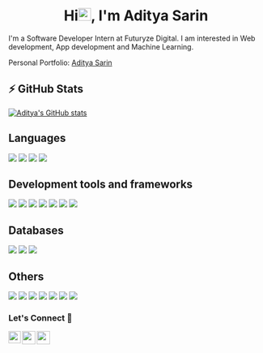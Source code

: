 



<h1 align="center">Hi<img src="https://media.giphy.com/media/hvRJCLFzcasrR4ia7z/giphy.gif" width="25px">, I'm Aditya Sarin</h1>

I'm a Software Developer Intern at Futuryze Digital. I am interested in Web development, App development and Machine Learning. 

Personal Portfolio: <a href="https://aditya28sarin.github.io/portfolio-website/">Aditya Sarin</a>

## ⚡ GitHub Stats



[![Aditya's GitHub stats](https://github-readme-stats.vercel.app/api?username=aditya28sarin)](https://github.com/aditya28sarin/github-readme-stats)

## Languages 
<span><img src="https://img.icons8.com/color/48/000000/c-plus-plus-logo.png"/></span>
<img src="https://img.icons8.com/color/48/000000/javascript.png"/>
<img src="https://img.icons8.com/color/48/000000/python.png"/>
<img src="https://img.icons8.com/color/48/000000/dart.png"/>

## Development tools and frameworks
<span><img src="https://img.icons8.com/color/48/000000/html-5.png"/></span>
<img src="https://img.icons8.com/color/48/000000/css3.png"/>
<img src="https://img.icons8.com/color/48/000000/bootstrap.png"/>
<img src="https://img.icons8.com/plasticine/48/000000/react.png"/>
<img src="https://img.icons8.com/color/48/000000/nodejs.png"/>
<img src="https://img.icons8.com/color/48/000000/flutter.png"/>
<img src="https://img.icons8.com/color/48/000000/redux.png"/>

## Databases
<span><img src="https://img.icons8.com/ios/50/000000/mysql-logo.png"/></span>
<img src="https://img.icons8.com/color/50/000000/postgreesql.png"/>
<img src="https://img.icons8.com/color/48/000000/mongodb.png"/>

## Others
<span><img src="https://img.icons8.com/color/48/000000/linux.png"/></span>
<img src="https://img.icons8.com/color/48/000000/amazon-web-services.png" />
<img src="https://img.icons8.com/color/48/000000/firebase.png"/>
<img src="https://img.icons8.com/color/48/000000/git.png"/>
<img src="https://img.icons8.com/dusk/64/000000/docker.png"/>
<img src="https://img.icons8.com/color/48/000000/heroku.png"/>
<img src="https://img.icons8.com/color/48/000000/graphql.png"/>

### Let's Connect 🔗
<a href="https://www.linkedin.com/in/aditya28sarin/">
  <img align="left" width="24px" src="https://cdn.jsdelivr.net/npm/simple-icons@v3/icons/linkedin.svg"  />
</a>
<a href="https://twitter.com/AdityaSarin14">
  <img align="left" width="26px" src="https://cdn.jsdelivr.net/npm/simple-icons@v3/icons/twitter.svg" />
</a>
<a href="mailto:aditya28sarin@gmail.com">
  <img align="left" width="26px" src="https://cdn.jsdelivr.net/npm/simple-icons@v3/icons/gmail.svg" />
</a>
